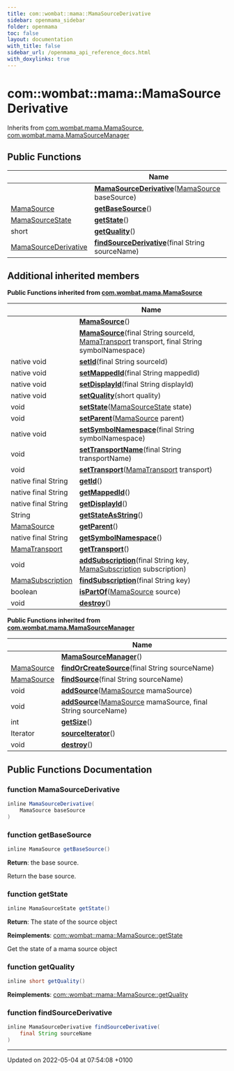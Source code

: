 ```yaml
---
title: com::wombat::mama::MamaSourceDerivative
sidebar: openmama_sidebar
folder: openmama
toc: false
layout: documentation
with_title: false
sidebar_url: /openmama_api_reference_docs.html
with_doxylinks: true
---
```


# com::wombat::mama::MamaSourceDerivative





Inherits from [com.wombat.mama.MamaSource](classcom_1_1wombat_1_1mama_1_1MamaSource.html), [com.wombat.mama.MamaSourceManager](classcom_1_1wombat_1_1mama_1_1MamaSourceManager.html)

## Public Functions

|                | Name           |
| -------------- | -------------- |
| | **[MamaSourceDerivative](classcom_1_1wombat_1_1mama_1_1MamaSourceDerivative.html#function-mamasourcederivative)**([MamaSource](classcom_1_1wombat_1_1mama_1_1MamaSource.html) baseSource) |
| [MamaSource](classcom_1_1wombat_1_1mama_1_1MamaSource.html) | **[getBaseSource](classcom_1_1wombat_1_1mama_1_1MamaSourceDerivative.html#function-getbasesource)**() |
| [MamaSourceState](classcom_1_1wombat_1_1mama_1_1MamaSourceState.html) | **[getState](classcom_1_1wombat_1_1mama_1_1MamaSourceDerivative.html#function-getstate)**() |
| short | **[getQuality](classcom_1_1wombat_1_1mama_1_1MamaSourceDerivative.html#function-getquality)**() |
| [MamaSourceDerivative](classcom_1_1wombat_1_1mama_1_1MamaSourceDerivative.html) | **[findSourceDerivative](classcom_1_1wombat_1_1mama_1_1MamaSourceDerivative.html#function-findsourcederivative)**(final String sourceName) |

## Additional inherited members

**Public Functions inherited from [com.wombat.mama.MamaSource](classcom_1_1wombat_1_1mama_1_1MamaSource.html)**

|                | Name           |
| -------------- | -------------- |
| | **[MamaSource](classcom_1_1wombat_1_1mama_1_1MamaSource.html#function-mamasource)**() |
| | **[MamaSource](classcom_1_1wombat_1_1mama_1_1MamaSource.html#function-mamasource)**(final String sourceId, [MamaTransport](classcom_1_1wombat_1_1mama_1_1MamaTransport.html) transport, final String symbolNamespace) |
| native void | **[setId](classcom_1_1wombat_1_1mama_1_1MamaSource.html#function-setid)**(final String sourceId) |
| native void | **[setMappedId](classcom_1_1wombat_1_1mama_1_1MamaSource.html#function-setmappedid)**(final String mappedId) |
| native void | **[setDisplayId](classcom_1_1wombat_1_1mama_1_1MamaSource.html#function-setdisplayid)**(final String displayId) |
| native void | **[setQuality](classcom_1_1wombat_1_1mama_1_1MamaSource.html#function-setquality)**(short quality) |
| void | **[setState](classcom_1_1wombat_1_1mama_1_1MamaSource.html#function-setstate)**([MamaSourceState](classcom_1_1wombat_1_1mama_1_1MamaSourceState.html) state) |
| void | **[setParent](classcom_1_1wombat_1_1mama_1_1MamaSource.html#function-setparent)**([MamaSource](classcom_1_1wombat_1_1mama_1_1MamaSource.html) parent) |
| native void | **[setSymbolNamespace](classcom_1_1wombat_1_1mama_1_1MamaSource.html#function-setsymbolnamespace)**(final String symbolNamespace) |
| void | **[setTransportName](classcom_1_1wombat_1_1mama_1_1MamaSource.html#function-settransportname)**(final String transportName) |
| void | **[setTransport](classcom_1_1wombat_1_1mama_1_1MamaSource.html#function-settransport)**([MamaTransport](classcom_1_1wombat_1_1mama_1_1MamaTransport.html) transport) |
| native final String | **[getId](classcom_1_1wombat_1_1mama_1_1MamaSource.html#function-getid)**() |
| native final String | **[getMappedId](classcom_1_1wombat_1_1mama_1_1MamaSource.html#function-getmappedid)**() |
| native final String | **[getDisplayId](classcom_1_1wombat_1_1mama_1_1MamaSource.html#function-getdisplayid)**() |
| String | **[getStateAsString](classcom_1_1wombat_1_1mama_1_1MamaSource.html#function-getstateasstring)**() |
| [MamaSource](classcom_1_1wombat_1_1mama_1_1MamaSource.html) | **[getParent](classcom_1_1wombat_1_1mama_1_1MamaSource.html#function-getparent)**() |
| native final String | **[getSymbolNamespace](classcom_1_1wombat_1_1mama_1_1MamaSource.html#function-getsymbolnamespace)**() |
| [MamaTransport](classcom_1_1wombat_1_1mama_1_1MamaTransport.html) | **[getTransport](classcom_1_1wombat_1_1mama_1_1MamaSource.html#function-gettransport)**() |
| void | **[addSubscription](classcom_1_1wombat_1_1mama_1_1MamaSource.html#function-addsubscription)**(final String key, [MamaSubscription](classcom_1_1wombat_1_1mama_1_1MamaSubscription.html) subscription) |
| [MamaSubscription](classcom_1_1wombat_1_1mama_1_1MamaSubscription.html) | **[findSubscription](classcom_1_1wombat_1_1mama_1_1MamaSource.html#function-findsubscription)**(final String key) |
| boolean | **[isPartOf](classcom_1_1wombat_1_1mama_1_1MamaSource.html#function-ispartof)**([MamaSource](classcom_1_1wombat_1_1mama_1_1MamaSource.html) source) |
| void | **[destroy](classcom_1_1wombat_1_1mama_1_1MamaSource.html#function-destroy)**() |

**Public Functions inherited from [com.wombat.mama.MamaSourceManager](classcom_1_1wombat_1_1mama_1_1MamaSourceManager.html)**

|                | Name           |
| -------------- | -------------- |
| | **[MamaSourceManager](classcom_1_1wombat_1_1mama_1_1MamaSourceManager.html#function-mamasourcemanager)**() |
| [MamaSource](classcom_1_1wombat_1_1mama_1_1MamaSource.html) | **[findOrCreateSource](classcom_1_1wombat_1_1mama_1_1MamaSourceManager.html#function-findorcreatesource)**(final String sourceName) |
| [MamaSource](classcom_1_1wombat_1_1mama_1_1MamaSource.html) | **[findSource](classcom_1_1wombat_1_1mama_1_1MamaSourceManager.html#function-findsource)**(final String sourceName) |
| void | **[addSource](classcom_1_1wombat_1_1mama_1_1MamaSourceManager.html#function-addsource)**([MamaSource](classcom_1_1wombat_1_1mama_1_1MamaSource.html) mamaSource) |
| void | **[addSource](classcom_1_1wombat_1_1mama_1_1MamaSourceManager.html#function-addsource)**([MamaSource](classcom_1_1wombat_1_1mama_1_1MamaSource.html) mamaSource, final String sourceName) |
| int | **[getSize](classcom_1_1wombat_1_1mama_1_1MamaSourceManager.html#function-getsize)**() |
| Iterator | **[sourceIterator](classcom_1_1wombat_1_1mama_1_1MamaSourceManager.html#function-sourceiterator)**() |
| void | **[destroy](classcom_1_1wombat_1_1mama_1_1MamaSourceManager.html#function-destroy)**() |


## Public Functions Documentation

### function MamaSourceDerivative

```java
inline MamaSourceDerivative(
    MamaSource baseSource
)
```


### function getBaseSource

```java
inline MamaSource getBaseSource()
```


**Return**: the base source. 

Return the base source. 


### function getState

```java
inline MamaSourceState getState()
```


**Return**: The state of the source object 

**Reimplements**: [com::wombat::mama::MamaSource::getState](classcom_1_1wombat_1_1mama_1_1MamaSource.html#function-getstate)


Get the state of a mama source object 


### function getQuality

```java
inline short getQuality()
```


**Reimplements**: [com::wombat::mama::MamaSource::getQuality](classcom_1_1wombat_1_1mama_1_1MamaSource.html#function-getquality)


### function findSourceDerivative

```java
inline MamaSourceDerivative findSourceDerivative(
    final String sourceName
)
```


-------------------------------

Updated on 2022-05-04 at 07:54:08 +0100